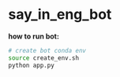 # say_in_eng_bot

**how to run bot:**
```bash
# create bot conda env
source create_env.sh
python app.py
```